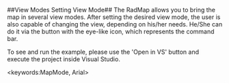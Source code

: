##View Modes Setting View Mode##
The RadMap allows you to bring the map in several view modes. After setting the desired view mode, the user is also capable of changing the view, depending on his/her needs. He/She can do it via the button with the eye-like icon, which represents the command bar.

To see and run the example, please use the 'Open in VS' button and execute the project inside Visual Studio.

<keywords:MapMode, Arial>

